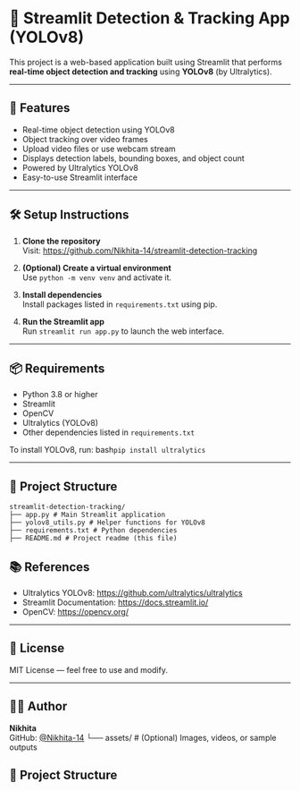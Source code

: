 # 🚀 Streamlit Detection & Tracking App (YOLOv8)

This project is a web-based application built using Streamlit that performs **real-time object detection and tracking** using **YOLOv8** (by Ultralytics).

---

## 📌 Features

- Real-time object detection using YOLOv8
- Object tracking over video frames
- Upload video files or use webcam stream
- Displays detection labels, bounding boxes, and object count
- Powered by Ultralytics YOLOv8
- Easy-to-use Streamlit interface

---

## 🛠️ Setup Instructions

1. **Clone the repository**  
   Visit: https://github.com/Nikhita-14/streamlit-detection-tracking

2. **(Optional) Create a virtual environment**  
   Use `python -m venv venv` and activate it.

3. **Install dependencies**  
   Install packages listed in `requirements.txt` using pip.

4. **Run the Streamlit app**  
   Run `streamlit run app.py` to launch the web interface.

---

## 📦 Requirements

- Python 3.8 or higher
- Streamlit
- OpenCV
- Ultralytics (YOLOv8)
- Other dependencies listed in `requirements.txt`

To install YOLOv8, run: bash```pip install ultralytics```

---
## 📁 Project Structure
```
streamlit-detection-tracking/
├── app.py # Main Streamlit application
├── yolov8_utils.py # Helper functions for YOLOv8
├── requirements.txt # Python dependencies
├── README.md # Project readme (this file)
```

## 📚 References

- Ultralytics YOLOv8: https://github.com/ultralytics/ultralytics
- Streamlit Documentation: https://docs.streamlit.io/
- OpenCV: https://opencv.org/

---

## 📄 License

MIT License — feel free to use and modify.

---

## 🙋‍♀️ Author

**Nikhita**  
GitHub: [@Nikhita-14](https://github.com/Nikhita-14)
└── assets/ # (Optional) Images, videos, or sample outputs
## 📁 Project Structure

